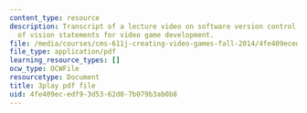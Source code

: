 ```yaml
---
content_type: resource
description: Transcript of a lecture video on software version control and the importance
  of vision statements for video game development.
file: /media/courses/cms-611j-creating-video-games-fall-2014/4fe409ecedf93d5362d07b079b3ab0b8_2pfdTSZ-GUM.pdf
file_type: application/pdf
learning_resource_types: []
ocw_type: OCWFile
resourcetype: Document
title: 3play pdf file
uid: 4fe409ec-edf9-3d53-62d0-7b079b3ab0b8
---
```

